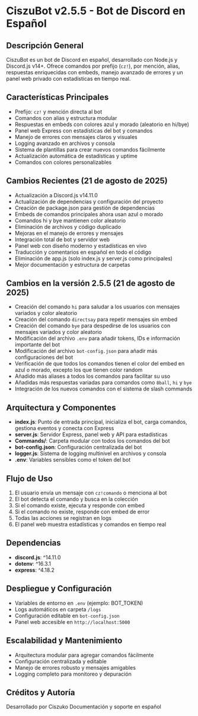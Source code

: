 # CiszuBot v2.5.5 - Bot de Discord en Español

## Descripción General

CiszuBot es un bot de Discord en español, desarrollado con Node.js y Discord.js v14+. Ofrece comandos por prefijo (`cz!`), por mención, alias, respuestas enriquecidas con embeds, manejo avanzado de errores y un panel web privado con estadísticas en tiempo real.

## Características Principales

- Prefijo: `cz!` y mención directa al bot
- Comandos con alias y estructura modular
- Respuestas en embeds con colores azul y morado (aleatorio en hi/bye)
- Panel web Express con estadísticas del bot y comandos
- Manejo de errores con mensajes claros y visuales
- Logging avanzado en archivos y consola
- Sistema de plantillas para crear nuevos comandos fácilmente
- Actualización automática de estadísticas y uptime
- Comandos con colores personalizables

## Cambios Recientes (21 de agosto de 2025)

- Actualización a Discord.js v14.11.0
- Actualización de dependencias y configuración del proyecto
- Creación de package.json para gestión de dependencias
- Embeds de comandos principales ahora usan azul o morado
- Comandos hi y bye mantienen color aleatorio
- Eliminación de archivos y código duplicado
- Mejoras en el manejo de errores y mensajes
- Integración total de bot y servidor web
- Panel web con diseño moderno y estadísticas en vivo
- Traducción y comentarios en español en todo el código
- Eliminación de app.js (solo index.js y server.js como principales)
- Mejor documentación y estructura de carpetas

## Cambios en la versión 2.5.5 (21 de agosto de 2025)

- Creación del comando `hi` para saludar a los usuarios con mensajes variados y color aleatorio
- Creación del comando `directsay` para repetir mensajes sin embed
- Creación del comando `bye` para despedirse de los usuarios con mensajes variados y color aleatorio
- Modificación del archivo `.env` para añadir tokens, IDs e información importante del bot
- Modificación del archivo `bot-config.json` para añadir más configuraciones del bot
- Verificación de que todos los comandos tienen el color del embed en azul o morado, excepto los que tienen color random
- Añadido más aliases a todos los comandos para facilitar su uso
- Añadidas más respuestas variadas para comandos como `8ball`, `hi` y `bye`
- Integración de los nuevos comandos con el sistema de slash commands

## Arquitectura y Componentes

- **index.js**: Punto de entrada principal, inicializa el bot, carga comandos, gestiona eventos y conecta con Express
- **server.js**: Servidor Express, panel web y API para estadísticas
- **Commands/**: Carpeta modular con todos los comandos del bot
- **bot-config.json**: Configuración centralizada del bot
- **logger.js**: Sistema de logging multinivel en archivos y consola
- **.env**: Variables sensibles como el token del bot

## Flujo de Uso

1. El usuario envía un mensaje con `cz!comando` o menciona al bot
2. El bot detecta el comando y busca en la colección
3. Si el comando existe, ejecuta y responde con embed
4. Si el comando no existe, responde con embed de error
5. Todas las acciones se registran en logs
6. El panel web muestra estadísticas y comandos en tiempo real

## Dependencias

- **discord.js**: ^14.11.0
- **dotenv**: ^16.3.1
- **express**: ^4.18.2

## Despliegue y Configuración

- Variables de entorno en `.env` (ejemplo: BOT_TOKEN)
- Logs automáticos en carpeta `/logs`
- Configuración editable en `bot-config.json`
- Panel web accesible en `http://localhost:5000`

## Escalabilidad y Mantenimiento

- Arquitectura modular para agregar comandos fácilmente
- Configuración centralizada y editable
- Manejo de errores robusto y mensajes amigables
- Logging completo para monitoreo y depuración

## Créditos y Autoría

Desarrollado por Ciszuko
Documentación y soporte en español